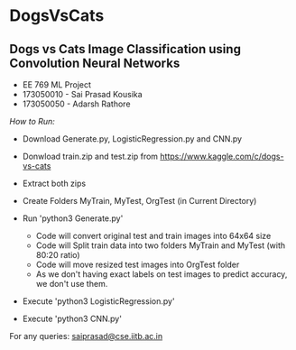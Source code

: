 # DogsVsCats
Dogs vs Cats Image Classification using Convolution Neural Networks
---------------------------------------
+ EE 769 ML Project
+ 173050010 - Sai Prasad Kousika
+ 173050050 - Adarsh Rathore


*How to Run:*

+ Download Generate.py, LogisticRegression.py and CNN.py
+ Donwload train.zip and test.zip from https://www.kaggle.com/c/dogs-vs-cats
+ Extract both zips
+ Create Folders MyTrain, MyTest, OrgTest (in Current Directory)
+ Run 'python3 Generate.py'
    + Code will convert original test and train images into 64x64 size
    + Code will Split train data into two folders MyTrain and MyTest (with 80:20 ratio)
    + Code will move resized test images into OrgTest folder
    + As we don't having exact labels on test images to predict accuracy, we don't use them.

+ Execute 'python3 LogisticRegression.py' 
+ Execute 'python3 CNN.py' 



For any queries:
saiprasad@cse.iitb.ac.in

